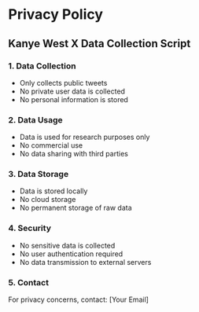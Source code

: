 # Privacy Policy

## Kanye West X Data Collection Script

### 1. Data Collection
- Only collects public tweets
- No private user data is collected
- No personal information is stored

### 2. Data Usage
- Data is used for research purposes only
- No commercial use
- No data sharing with third parties

### 3. Data Storage
- Data is stored locally
- No cloud storage
- No permanent storage of raw data

### 4. Security
- No sensitive data is collected
- No user authentication required
- No data transmission to external servers

### 5. Contact
For privacy concerns, contact: [Your Email]
